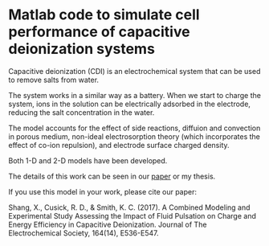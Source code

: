 # Matlab code to simulate cell performance of capacitive deionization systems
Capacitive deionization (CDI) is an electrochemical system that can be used to remove salts from water.  

The system works in a similar way as a battery.  When we start to charge the system, ions in the solution can be electrically adsorbed in the electrode, reducing the salt concentration in the water.  

The model accounts for the effect of side reactions, diffuion and convection in porous medium, non-ideal electrosorption theory (which incorporates the effect of co-ion repulsion), and electrode surface charged density.  

Both 1-D and 2-D models have been developed.  

The details of this work can be seen in our [paper](./CDI_pulsation_model_Shang_2017.pdf) or my thesis.

If you use this model in your work, please cite our paper:  

Shang, X., Cusick, R. D., & Smith, K. C. (2017). A Combined Modeling and Experimental Study Assessing the Impact of Fluid Pulsation on Charge and Energy Efficiency in Capacitive Deionization. Journal of The Electrochemical Society, 164(14), E536-E547.
